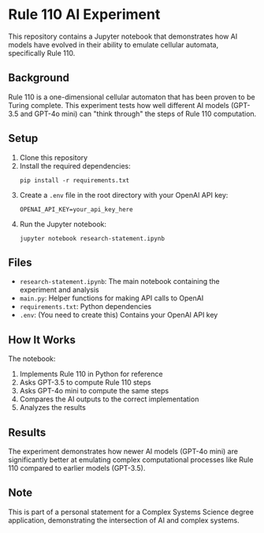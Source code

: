 # Rule 110 AI Experiment

This repository contains a Jupyter notebook that demonstrates how AI models have evolved in their ability to emulate cellular automata, specifically Rule 110.

## Background

Rule 110 is a one-dimensional cellular automaton that has been proven to be Turing complete. This experiment tests how well different AI models (GPT-3.5 and GPT-4o mini) can "think through" the steps of Rule 110 computation.

## Setup

1. Clone this repository
2. Install the required dependencies:
   ```
   pip install -r requirements.txt
   ```
3. Create a `.env` file in the root directory with your OpenAI API key:
   ```
   OPENAI_API_KEY=your_api_key_here
   ```
4. Run the Jupyter notebook:
   ```
   jupyter notebook research-statement.ipynb
   ```

## Files

- `research-statement.ipynb`: The main notebook containing the experiment and analysis
- `main.py`: Helper functions for making API calls to OpenAI
- `requirements.txt`: Python dependencies
- `.env`: (You need to create this) Contains your OpenAI API key

## How It Works

The notebook:
1. Implements Rule 110 in Python for reference
2. Asks GPT-3.5 to compute Rule 110 steps
3. Asks GPT-4o mini to compute the same steps
4. Compares the AI outputs to the correct implementation
5. Analyzes the results

## Results

The experiment demonstrates how newer AI models (GPT-4o mini) are significantly better at emulating complex computational processes like Rule 110 compared to earlier models (GPT-3.5).

## Note

This is part of a personal statement for a Complex Systems Science degree application, demonstrating the intersection of AI and complex systems.
